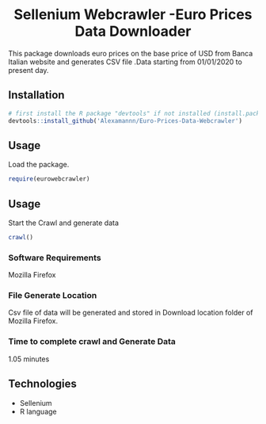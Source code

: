 

<h1 align="center">Sellenium Webcrawler -Euro Prices Data Downloader </h1>
<p>This package downloads euro prices on the base price of USD from Banca Italian website and generates CSV file .Data starting from 01/01/2020 to present day.
<br>
  

<h2> Installation</h2>

```R
# first install the R package "devtools" if not installed (install.packages("devtools")
devtools::install_github('Alexamannn/Euro-Prices-Data-Webcrawler')
```

<h2> Usage</h2>
<p> Load the package. </p>

```R
require(eurowebcrawler)

```
<h2> Usage</h2>
<p> Start the Crawl and generate data </p>

```R
crawl()

```

<h3> Software Requirements </h3>
<p> Mozilla Firefox </p>

<h3> File Generate Location</h3>
<p> Csv file of data will be generated and stored in Download location folder of Mozilla Firefox.</p>


<h3>Time to complete crawl and Generate Data </h3>
<p> 1.05 minutes </p>


<h2> Technologies </h2>

- Sellenium
- R language




